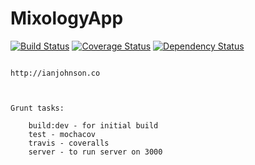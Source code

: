 MixologyApp
===========
[![Build Status](https://travis-ci.org/TeamVegaCodefellows/MixologyApp.svg?branch=master)](https://travis-ci.org/TeamVegaCodefellows/MixologyApp)
[![Coverage Status](https://coveralls.io/repos/TeamVegaCodefellows/MixologyApp/badge.png?branch=master)](https://coveralls.io/r/TeamVegaCodefellows/MixologyApp?branch=master)
[![Dependency Status](https://gemnasium.com/TeamVegaCodefellows/MixologyApp.svg)](https://gemnasium.com/TeamVegaCodefellows/MixologyApp)

~~~~~~~~~~TeamVega~~~~~~~~~~~

http://ianjohnson.co



Grunt tasks:

    build:dev - for initial build
    test - mochacov
    travis - coveralls
    server - to run server on 3000
